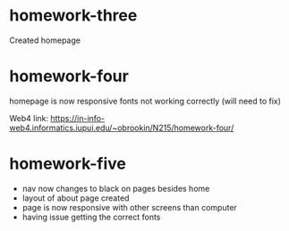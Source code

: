 # homework-three

Created homepage

# homework-four

homepage is now responsive
fonts not working correctly (will need to fix)

Web4 link: https://in-info-web4.informatics.iupui.edu/~obrookin/N215/homework-four/

# homework-five

- nav now changes to black on pages besides home
- layout of about page created
- page is now responsive with other screens than computer
- having issue getting the correct fonts
